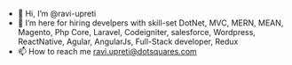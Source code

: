 - 👋 Hi, I’m @ravi-upreti
- 👀 I’m here for hiring develpers with skill-set DotNet, MVC, MERN, MEAN, Magento, Php Core, Laravel, Codeigniter, salesforce, Wordpress, ReactNative, Agular, AngularJs, Full-Stack developer, Redux
- 📫 How to reach me ravi.upreti@dotsquares.com

<!---
ravi-upreti/ravi-upreti is a ✨ special ✨ repository because its `README.md` (this file) appears on your GitHub profile.
You can click the Preview link to take a look at your changes.
--->
